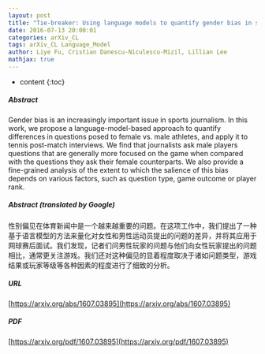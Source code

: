 ```yaml
---
layout: post
title: "Tie-breaker: Using language models to quantify gender bias in sports journalism"
date: 2016-07-13 20:00:01
categories: arXiv_CL
tags: arXiv_CL Language_Model
author: Liye Fu, Cristian Danescu-Niculescu-Mizil, Lillian Lee
mathjax: true
---
```


* content
{:toc}

##### Abstract
Gender bias is an increasingly important issue in sports journalism. In this work, we propose a language-model-based approach to quantify differences in questions posed to female vs. male athletes, and apply it to tennis post-match interviews. We find that journalists ask male players questions that are generally more focused on the game when compared with the questions they ask their female counterparts. We also provide a fine-grained analysis of the extent to which the salience of this bias depends on various factors, such as question type, game outcome or player rank.

##### Abstract (translated by Google)
性别偏见在体育新闻中是一个越来越重要的问题。在这项工作中，我们提出了一种基于语言模型的方法来量化对女性和男性运动员提出的问题的差异，并将其应用于网球赛后面试。我们发现，记者们问男性玩家的问题与他们向女性玩家提出的问题相比，通常更关注游戏。我们还对这种偏见的显着程度取决于诸如问题类型，游戏结果或玩家等级等各种因素的程度进行了细致的分析。

##### URL
[https://arxiv.org/abs/1607.03895](https://arxiv.org/abs/1607.03895)

##### PDF
[https://arxiv.org/pdf/1607.03895](https://arxiv.org/pdf/1607.03895)

